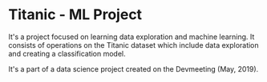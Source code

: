 # Titanic - ML Project
It's a project focused on learning data exploration and machine learning. It consists of operations on the Titanic dataset which  include data exploration and creating a classification model.

It's a part of a data science project created on the Devmeeting (May, 2019).
